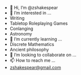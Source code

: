 - 👋 Hi, I’m @zshakespear
- 👀 I’m interested in ...
- Writing
- Tabletop Roleplaying Games
- Conlanging
- Astronomy
- 🌱 I’m currently learning ...
- Discrete Mathematics
- Ancient philosophy
- 💞️ I’m looking to collaborate on ...
- 📫 How to reach me ...
- zshakespear@gmail.com

<!---
zshakespear/zshakespear is a ✨ special ✨ repository because its `README.md` (this file) appears on your GitHub profile.
You can click the Preview link to take a look at your changes.
--->
